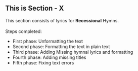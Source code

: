## This is Section - X<br>
This section consists of lyrics for **Recessional** Hymns.<br><br>
Steps completed:<br>
- First phase: Unformatting the text<br>
- Second phase: Formatting the text in plain text<br>
- Third phase: Adding Missing hymnal lyrics and formatting<br>
- Fourth phase: Adding missing titles<br>
- Fifth phase: Fixing text errors<br>

